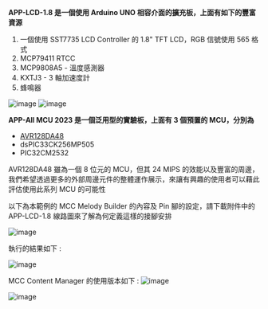 **APP-LCD-1.8 是一個使用 Arduino UNO 相容介面的擴充板，上面有如下的豐富資源**
1.  一個使用 SST7735 LCD Controller 的 1.8" TFT LCD，RGB 信號使用 565 格式
2.  MCP79411 RTCC
3.  MCP9808A5 - 溫度感測器
4.  KXTJ3 - 3 軸加速度計
5.  蜂鳴器

![image](https://github.com/CalvinHoMicrochip/APP-LCD-1.8-TFT-and-RTCC/assets/20454551/bd8e60d1-f85f-4493-b57f-d4cd97d76b33)
![image](https://github.com/CalvinHoMicrochip/APP-LCD-1.8-TFT-and-RTCC/assets/20454551/5bf582f5-9aea-48e8-8c38-97f0e2bca427)

**APP-All MCU 2023 是一個泛用型的實驗板，上面有 3 個預置的 MCU，分別為**
-  [AVR128DA48](https://www.microchip.com/en-us/product/AVR128DA48)
-  dsPIC33CK256MP505
-  PIC32CM2532

AVR128DA48 雖為一個 8 位元的 MCU，但其 24 MIPS 的效能以及豐富的周邊，我們希望透過更多的外部周邊元件的整體運作展示，來讓有興趣的使用者可以藉此評估使用此系列 MCU 的可能性

以下為本範例的 MCC Melody Builder 的內容及 Pin 腳的設定，請下載附件中的 APP-LCD-1.8 線路圖來了解為何定義這樣的接腳安排

![image](https://github.com/CalvinHoMicrochip/APP-LCD-1.8-TFT-and-RTCC/assets/20454551/ae137553-7a51-4cd6-91fb-cc62cc92cd0a)

執行的結果如下 : 

![image](https://github.com/CalvinHoMicrochip/APP-LCD-1.8-TFT-and-RTCC/assets/20454551/dae7b1f6-f2e3-4809-802d-110a138da2a5)

MCC Content Manager 的使用版本如下 :
![image](https://github.com/CalvinHoMicrochip/APP-LCD-1.8-TFT-and-RTCC/assets/20454551/354f3c7f-e1c2-4ea2-8aff-bc1090f8a3b6)

![image](https://github.com/CalvinHoMicrochip/APP-LCD-1.8-TFT-and-RTCC/assets/20454551/34a7a3a6-dbd6-46eb-8a27-1391da4a74b3)



